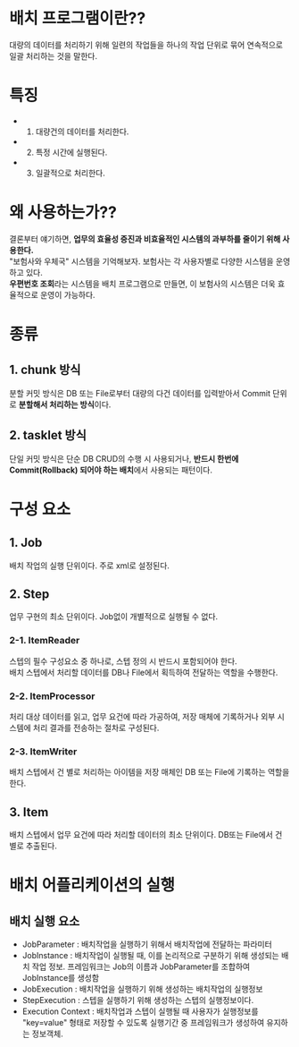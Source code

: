 # 배치 프로그램이란??
대량의 데이터를 처리하기 위해 일련의 작업들을 하나의 작업 단위로 묶어 연속적으로 일괄 처리하는 것을 말한다.

# 특징
- 1. 대량건의 데이터를 처리한다.
- 2. 특정 시간에 실행된다.
- 3. 일괄적으로 처리한다.

# 왜 사용하는가??
결론부터 얘기하면, <strong>업무의 효율성 증진과 비효율적인 시스템의 과부하를 줄이기 위해 사용한다.</strong><br>
"보험사와 우체국" 시스템을 기억해보자. 보험사는 각 사용자별로 다양한 시스템을 운영하고 있다.<br>
<strong>우편번호 조회</strong>라는 시스템을 배치 프로그램으로 만들면, 이 보험사의 시스템은 더욱 효율적으로 운영이 가능하다.<br>

# 종류
## 1. chunk 방식
분할 커밋 방식은 DB 또는 File로부터 대량의 다건 데이터를 입력받아서 Commit 단위로 <strong>분할해서 처리하는 방식</strong>이다.
## 2. tasklet 방식
단일 커밋 방식은 단순 DB CRUD의 수행 시 사용되거나, <strong>반드시 한번에 Commit(Rollback) 되어야 하는 배치</strong>에서 사용되는 패턴이다.

# 구성 요소
## 1. Job
배치 작업의 실행 단위이다. 주로 xml로 설정된다.
## 2. Step
업무 구현의 최소 단위이다. Job없이 개별적으로 실행될 수 없다.
### 2-1. ItemReader
스텝의 필수 구성요소 중 하나로, 스텝 정의 시 반드시 포함되어야 한다.<br>
배치 스텝에서 처리할 데이터를 DB나 File에서 획득하여 전달하는 역할을 수행한다.<br>
### 2-2. ItemProcessor
처리 대상 데이터를 읽고, 업무 요건에 따라 가공하여, 저장 매체에 기록하거나 외부 시스템에 처리 결과를 전송하는 절차로 구성된다.<br>
### 2-3. ItemWriter
배치 스텝에서 건 별로 처리하는 아이템을 저장 매체인 DB 또는 File에 기록하는 역할을 한다.<br>
## 3. Item
배치 스텝에서 업무 요건에 따라 처리할 데이터의 최소 단위이다. DB또는 File에서 건 별로 추출된다.<br>

# 배치 어플리케이션의 실행
## 배치 실행 요소
- JobParameter : 배치작업을 실행하기 위해서 배치작업에 전달하는 파라미터
- JobInstance : 배치작업이 실행될 때, 이를 논리적으로 구분하기 위해 생성되는 배치 작업 정보. 프레임워크는 Job의 이름과 JobParameter를 조합하여 JobInstance를 생성함
- JobExecution : 배치작업을 실행하기 위해 생성하는 배치작업의 실행정보
- StepExecution : 스텝을 실행하기 위해 생성하는 스텝의 실행정보이다.
- Execution Context : 배치작업과 스텝이 실행될 때 사용자가 실행정보를 "key=value" 형태로 저장할 수 있도록 실행기간 중 프레임워크가 생성하여 유지하는 정보객체.